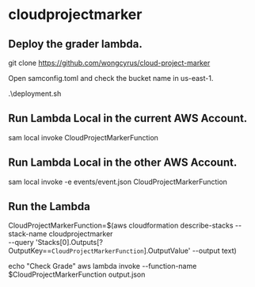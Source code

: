 # cloudprojectmarker

## Deploy the grader lambda.
git clone https://github.com/wongcyrus/cloud-project-marker

Open samconfig.toml and check the bucket name in us-east-1.

.\deployment.sh


## Run Lambda Local in the current AWS Account.
sam local invoke CloudProjectMarkerFunction

## Run Lambda Local in the other AWS Account.
sam local invoke -e events/event.json CloudProjectMarkerFunction

## Run the Lambda
CloudProjectMarkerFunction=$(aws cloudformation describe-stacks --stack-name cloudprojectmarker \
--query 'Stacks[0].Outputs[?OutputKey==`CloudProjectMarkerFunction`].OutputValue' --output text)

echo "Check Grade"
aws lambda invoke --function-name $CloudProjectMarkerFunction output.json

